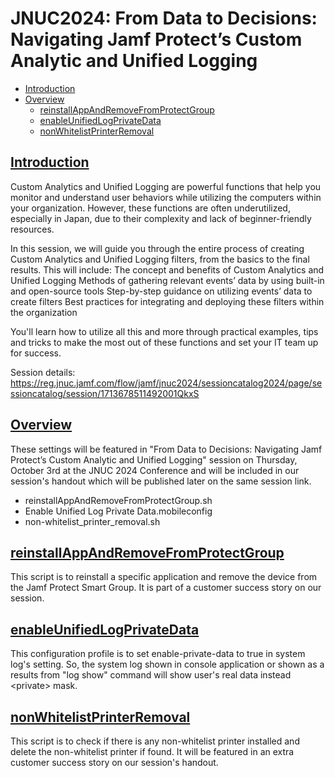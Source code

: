 # JNUC2024: From Data to Decisions: Navigating Jamf Protect’s Custom Analytic and Unified Logging

- [Introduction](#introduction)
- [Overview](#overview)
  - [reinstallAppAndRemoveFromProtectGroup](#reinstallappandremovefromprotectgroup)
  - [enableUnifiedLogPrivateData](#enableunifiedlogprivatedata)
  - [nonWhitelistPrinterRemoval](#nonwhitelistprinterremoval) 

## [Introduction](#introduction)
Custom Analytics and Unified Logging are powerful functions that help you monitor and understand user behaviors while utilizing the computers within your organization. However, these functions are often underutilized, especially in Japan, due to their complexity and lack of beginner-friendly resources.

In this session, we will guide you through the entire process of creating Custom Analytics and Unified Logging filters, from the basics to the final results.
This will include:
The concept and benefits of Custom Analytics and Unified Logging
Methods of gathering relevant events’ data by using built-in and open-source tools
Step-by-step guidance on utilizing events’ data to create filters
Best practices for integrating and deploying these filters within the organization

You'll learn how to utilize all this and more through practical examples, tips and tricks to make the most out of these functions and set your IT team up for success.

Session details: <https://reg.jnuc.jamf.com/flow/jamf/jnuc2024/sessioncatalog2024/page/sessioncatalog/session/1713678511492001QkxS>

## [Overview](#overview)
These settings will be featured in "From Data to Decisions: Navigating Jamf Protect’s Custom Analytic and Unified Logging" session on Thursday, October 3rd at the JNUC 2024 Conference and will be included in our session's handout which will be published later on the same session link.

- reinstallAppAndRemoveFromProtectGroup.sh
- Enable Unified Log Private Data.mobileconfig
- non-whitelist_printer_removal.sh

## [reinstallAppAndRemoveFromProtectGroup](#reinstallappandremovefromprotectgroup)
This script is to reinstall a specific application and remove the device from the Jamf Protect Smart Group.
It is part of a customer success story on our session.

## [enableUnifiedLogPrivateData](#enableunifiedlogprivatedata)
This configuration profile is to set enable-private-data to true in system log's setting. So, the system log shown in console application or shown as a results from "log show" command will show user's real data instead &lt;private> mask.

## [nonWhitelistPrinterRemoval](#nonwhitelistprinterremoval) 
This script is to check if there is any non-whitelist printer installed and delete the non-whitelist printer if found.
It will be featured in an extra customer success story on our session's handout.
